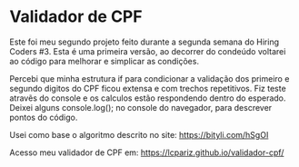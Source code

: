 # Validador de CPF

Este foi meu segundo projeto feito durante a segunda semana do Hiring Coders #3. Esta é uma primeira versão, ao decorrer do condeúdo voltarei ao código para melhorar e simplicar as condições.

Percebi que minha estrutura if para condicionar a validação dos primeiro e segundo digitos do CPF ficou extensa e com trechos repetitivos. Fiz teste atravẽs do console e os calculos estão respondendo dentro do esperado. Deixei alguns console.log(); no console do navegador, para descrever pontos do código.

Usei como base o algoritmo descrito no site: https://bityli.com/hSgOI

Acesso meu validador de CPF em: https://lcpariz.github.io/validador-cpf/
